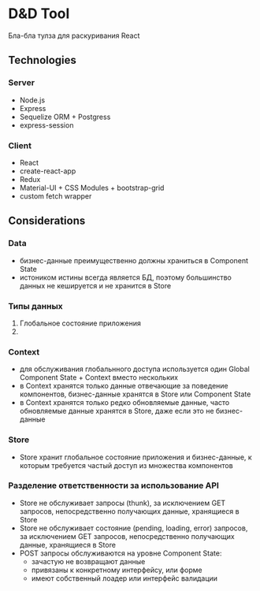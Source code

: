 D&D Tool
=============
Бла-бла тулза для раскуривания React

Technologies
------------

### Server
* Node.js
* Express
* Sequelize ORM + Postgress
* express-session

### Client
* React
* create-react-app
* Redux
* Material-UI + CSS Modules + bootstrap-grid
* custom fetch wrapper

Considerations
------------
### Data
* бизнес-данные преимущественно должны храниться в Component State
* истоником истины всегда является БД, поэтому большинство данных не кешируется и не хранится в Store
### Типы данных
1) Глобальное состояние приложения
2) 
### Context 
* для обслуживания глобальнного доступа используется один Global Component State + Context вместо нескольких
* в Context хранятся только данные отвечающие за поведение компонентов, бизнес-данные хранятся в Store или Component State
* в Context хранятся только редко обновляемые данные, часто обновляемые данные хранятся в Store, даже если это не бизнес-данные

### Store
* Store хранит глобальное состояние приложения и бизнес-данные, к которым требуется частый доступ из множества компонентов

### Разделение ответственности за использование API
* Store не обслуживает запросы (thunk), за исключением GET запросов, непосредственно получающих данные, хранящиеся в Store
* Store не обслуживает состояние (pending, loading, error) запросов, за исключением GET запросов, непосредственно получающих данные, хранящиеся в Store
* POST запросы обслуживаются на уровне Component State:
  * зачастую не возвращают данные
  * привязаны к конкретному интерфейсу, или форме
  * имеют собственный лоадер или интерфейс валидации
